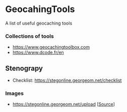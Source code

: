 # GeocahingTools
A list of useful geocaching tools

### Collections of tools
* https://www.geocachingtoolbox.com
* https://www.dcode.fr/en



## Stenograpy
* Checklist: https://stegonline.georgeom.net/checklist

### Images
* https://stegonline.georgeom.net/upload [[Source](https://github.com/Ge0rg3/StegOnline)]

